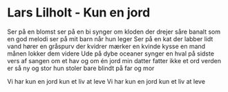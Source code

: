 # Lars Lilholt - Kun en jord


Ser på en blomst
ser på en bi
synger om kloden der drejer
såre banalt
som en god melodi
ser på mit barn når hun leger
Ser på en kat
der labber lidt vand
hører en gråspurv der kvidrer
mærker en kvinde kysse en mand
månen lokker dem videre
Ude på dybe oceaner
synger en hval på sidste vers
af sangen om et hav og om én jord
min datter fatter ikke et ord
verden er så ny og stor
hun stoler bare blindt på far og mor

Vi har kun en jord
kun et liv at leve
Vi har kun en jord
kun et liv at leve

